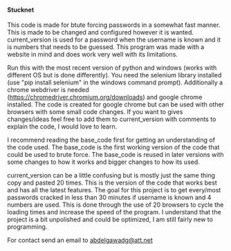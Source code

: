 #### Stucknet ####
This code is made for btute forcing passwords in a somewhat fast manner.
This is made to be changed and configured however it is wanted.
current_version is used for a password when the username is known and it is numbers that needs to be guessed.
This program was made with a website in mind and does work very well with its limitations.

Run this with the most recent version of python and windows (works with different OS but is done differently).
You need the selenium library installed (use "pip install selenium" in the windows command prompt).
Additionally a chrome webdriver is needed (https://chromedriver.chromium.org/downloads) and google chrome installed.
The code is created for google chrome but can be used with other browsers with some small code changes.
If you want to gives changes/ideas feel free to add them to current_version with comments to explain the code, I would love to learn.

I recommend reading the base_code first for getting an understanding of the code used.
The base_code is the first working version of the code that could be used to brute force.
The base_code is reused in later versions with some changes to how it works and bigger changes to how its used.


current_version can be a little confusing but is mostly just the same thing copy and pasted 20 times.
This is the version of the code that works best and has all the latest features. 
The goal for this project is to get every/most passwords cracked in less than 30 minutes if username is known and 4 numbers are used.
This is done through the use of 20 browsers to cycle the loading times and increase the speed of the program.
I understand that the project is a bit unpolished and could be optimized, I am still fairly new to programming.

For contact send an email to abdelgawadg@att.net
